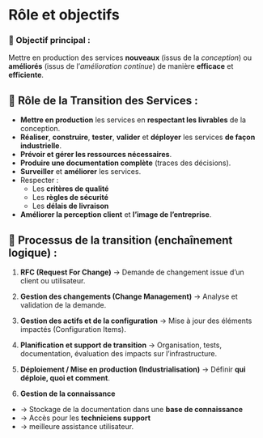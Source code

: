 # Rôle et objectifs

### **🎯 Objectif principal :**

Mettre en production des services **nouveaux** (issus de la *conception*) ou **améliorés** (issus de l’*amélioration continue*) de manière **efficace** et **efficiente**.



## **🧩 Rôle de la Transition des Services :**

- **Mettre en production** les services en **respectant les livrables** de la conception.
- **Réaliser**, **construire**, **tester**, **valider** et **déployer** les services **de façon industrielle**.
- **Prévoir et gérer les ressources nécessaires**.
- **Produire une documentation complète** (traces des décisions).
- **Surveiller** et **améliorer** les services.
- Respecter :
  - Les **critères de qualité**
  - Les **règles de sécurité**
  - Les **délais de livraison**
- **Améliorer la perception client** et **l’image de l’entreprise**.


## **🧾 Processus de la transition (enchaînement logique) :**

1.  **RFC (Request For Change)**
    → Demande de changement issue d’un client ou utilisateur.

2.  **Gestion des changements (Change Management)**
    → Analyse et validation de la demande.

3.  **Gestion des actifs et de la configuration**
    → Mise à jour des éléments impactés (Configuration Items).

4.  **Planification et support de transition**
    → Organisation, tests, documentation, évaluation des impacts sur l’infrastructure.

5.  **Déploiement / Mise en production (Industrialisation)**
    → Définir **qui déploie, quoi et comment**.

6.  **Gestion de la connaissance**
   - → Stockage de la documentation dans une **base de connaissance**
   - → Accès pour les **techniciens support**
   - → meilleure assistance utilisateur.



